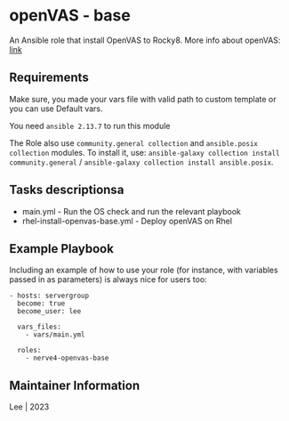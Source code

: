 # openVAS - base

An Ansible role that install OpenVAS to Rocky8. More info about openVAS: [link](https://www.openvas.org/)


## Requirements

Make sure, you made your vars file with valid path to custom template or you can use Default vars.

You need `ansible 2.13.7` to run this module

The Role also use `community.general collection` and `ansible.posix collection` modules. To install it, use: `ansible-galaxy collection install community.general` / `ansible-galaxy collection install ansible.posix`. 


## Tasks descriptionsa

- main.yml - Run the OS check and run the relevant playbook
- rhel-install-openvas-base.yml - Deploy openVAS on Rhel


## Example Playbook

Including an example of how to use your role (for instance, with variables passed in as parameters) is always nice for users too:
```
- hosts: servergroup
  become: true
  become_user: lee

  vars_files:
    - vars/main.yml
    
  roles:
    - nerve4-openvas-base
```

## Maintainer Information
Lee | 2023